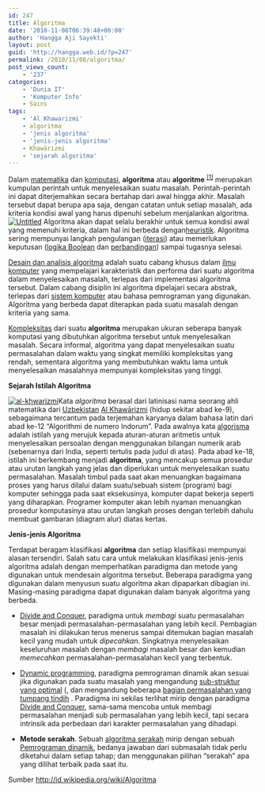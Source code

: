 ```yaml
---
id: 247
title: Algoritma
date: '2010-11-08T06:39:48+00:00'
author: 'Hangga Aji Sayekti'
layout: post
guid: 'http://hangga.web.id/?p=247'
permalink: /2010/11/08/algoritma/
post_views_count:
    - '237'
categories:
    - 'Dunia IT'
    - 'Komputer Info'
    - Sains
tags:
    - 'Al Khawarizmi'
    - algoritma
    - 'jenis algoritma'
    - 'jenis-jenis algoritma'
    - Khawārizmi
    - 'sejarah algoritma'
---
```


Dalam [matematika](http://id.wikipedia.org/wiki/Matematika "Matematika") dan [komputasi](http://id.wikipedia.org/wiki/Komputasi "Komputasi"), **algoritma** atau **algoritme** <sup id="cite_ref-0">[\[1\]](http://id.wikipedia.org/wiki/Algoritma#cite_note-0)</sup> merupakan kumpulan perintah untuk menyelesaikan suatu masalah. Perintah-perintah ini dapat diterjemahkan secara bertahap dari awal hingga akhir. Masalah tersebut dapat berupa apa saja, dengan catatan untuk setiap masalah, ada kriteria kondisi awal yang harus dipenuhi sebelum menjalankan algoritma.[![](http://hangga.web.id/wp-content/uploads/2010/11/Untitled1-300x171.jpg "Untitled")](http://hangga.web.id/wp-content/uploads/2010/11/Untitled1.jpg) Algoritma akan dapat selalu berakhir untuk semua kondisi awal yang memenuhi kriteria, dalam hal ini berbeda dengan[heuristik](http://id.wikipedia.org/wiki/Heuristik "Heuristik"). Algoritma sering mempunyai langkah pengulangan ([iterasi](http://id.wikipedia.org/wiki/Iterasi "Iterasi")) atau memerlukan keputusan ([logika Boolean](http://id.wikipedia.org/w/index.php?title=Aljabar_Boole&action=edit&redlink=1 "Aljabar Boole (halaman belum tersedia)") dan [perbandingan](http://id.wikipedia.org/wiki/Pertidaksamaan "Pertidaksamaan")) sampai tugasnya selesai.

[Desain dan analisis algoritma](http://id.wikipedia.org/w/index.php?title=Desain_dan_analisis_algoritma&action=edit&redlink=1 "Desain dan analisis algoritma (halaman belum tersedia)") adalah suatu cabang khusus dalam [ilmu komputer](http://id.wikipedia.org/wiki/Ilmu_komputer "Ilmu komputer") yang mempelajari karakteristik dan performa dari suatu algoritma dalam menyelesaikan masalah, terlepas dari implementasi algoritma tersebut. Dalam cabang disiplin ini algoritma dipelajari secara abstrak, terlepas dari [sistem komputer](http://id.wikipedia.org/wiki/Sistem_komputer "Sistem komputer") atau bahasa pemrograman yang digunakan. Algoritma yang berbeda dapat diterapkan pada suatu masalah dengan kriteria yang sama.

[Kompleksitas](http://id.wikipedia.org/w/index.php?title=Kompleksitas&action=edit&redlink=1 "Kompleksitas (halaman belum tersedia)") dari suatu **algoritma** merupakan ukuran seberapa banyak komputasi yang dibutuhkan algoritma tersebut untuk menyelesaikan masalah. Secara informal, algoritma yang dapat menyelesaikan suatu permasalahan dalam waktu yang singkat memiliki kompleksitas yang rendah, sementara algoritma yang membutuhkan waktu lama untuk menyelesaikan masalahnya mempunyai kompleksitas yang tinggi.

**Sejarah Istilah Algoritma**

[![](http://hangga.web.id/wp-content/uploads/2011/11/al-khwarizmi-.jpg "al-khwarizmi")](http://hangga.web.id/wp-content/uploads/2011/11/al-khwarizmi-.jpg)Kata *algoritma* berasal dari latinisasi nama seorang ahli matematika dari [Uzbekistan](http://id.wikipedia.org/wiki/Uzbekistan "Uzbekistan") [Al Khawārizmi](http://id.wikipedia.org/wiki/Al_Khawarizmi "Al Khawarizmi") (hidup sekitar abad ke-9), sebagaimana tercantum pada terjemahan karyanya dalam bahasa latin dari abad ke-12 “Algorithmi de numero Indorum”. Pada awalnya kata [algorisma](http://id.wikipedia.org/wiki/Algorisma "Algorisma") adalah istilah yang merujuk kepada aturan-aturan aritmetis untuk menyelesaikan persoalan dengan menggunakan bilangan numerik arab (sebenarnya dari India, seperti tertulis pada judul di atas). Pada abad ke-18, istilah ini berkembang menjadi **algoritma**, yang mencakup semua prosedur atau urutan langkah yang jelas dan diperlukan untuk menyelesaikan suatu permasalahan. Masalah timbul pada saat akan menuangkan bagaimana proses yang harus dilalui dalam suatu/sebuah sistem (program) bagi komputer sehingga pada saat eksekusinya, komputer dapat bekerja seperti yang diharapkan. Programer komputer akan lebih nyaman menuangkan prosedur komputasinya atau urutan langkah proses dengan terlebih dahulu membuat gambaran (diagram alur) diatas kertas.

**Jenis-jenis Algoritma**

Terdapat beragam klasifikasi **algoritma** dan setiap klasifikasi mempunyai alasan tersendiri. Salah satu cara untuk melakukan klasifikasi jenis-jenis algoritma adalah dengan memperhatikan paradigma dan metode yang digunakan untuk mendesain algoritma tersebut. Beberapa paradigma yang digunakan dalam menyusun suatu algoritma akan dipaparkan dibagian ini. Masing-masing paradigma dapat digunakan dalam banyak algoritma yang berbeda.

- [Divide and Conquer](http://id.wikipedia.org/wiki/Divide_and_Conquer "Divide and Conquer"), paradigma untuk *membagi* suatu permasalahan besar menjadi permasalahan-permasalahan yang lebih kecil. Pembagian masalah ini dilakukan terus menerus sampai ditemukan bagian masalah kecil yang mudah untuk *dipecahkan*. Singkatnya menyelesaikan keseluruhan masalah dengan *membagi* masalah besar dan kemudian *memecahkan* permasalahan-permasalahan kecil yang terbentuk.

- [Dynamic programming](http://id.wikipedia.org/w/index.php?title=Dynamic_programming&action=edit&redlink=1 "Dynamic programming (halaman belum tersedia)"), paradigma pemrograman dinamik akan sesuai jika digunakan pada suatu masalah yang mengandung [sub-struktur yang optimal](http://id.wikipedia.org/w/index.php?title=Sub-struktur_yang_optimal&action=edit&redlink=1 "Sub-struktur yang optimal (halaman belum tersedia)") (, dan mengandung beberapa [bagian permasalahan yang tumpang tindih](http://id.wikipedia.org/w/index.php?title=Bagian_permasalahan_yang_tumpang_tindih&action=edit&redlink=1 "Bagian permasalahan yang tumpang tindih (halaman belum tersedia)") . Paradigma ini sekilas terlihat mirip dengan paradigma [Divide and Conquer](http://id.wikipedia.org/wiki/Divide_and_Conquer "Divide and Conquer"), sama-sama mencoba untuk membagi permasalahan menjadi sub permasalahan yang lebih kecil, tapi secara intrinsik ada perbedaan dari karakter permasalahan yang dihadapi.

- **Metode serakah**. Sebuah [algoritma serakah](http://id.wikipedia.org/w/index.php?title=Algoritma_serakah&action=edit&redlink=1 "Algoritma serakah (halaman belum tersedia)") mirip dengan sebuah [Pemrograman dinamik](http://id.wikipedia.org/w/index.php?title=Pemrograman_dinamik&action=edit&redlink=1 "Pemrograman dinamik (halaman belum tersedia)"), bedanya jawaban dari submasalah tidak perlu diketahui dalam setiap tahap; dan menggunakan pilihan “serakah” apa yang dilihat terbaik pada saat itu.

Sumber <http://id.wikipedia.org/wiki/Algoritma>